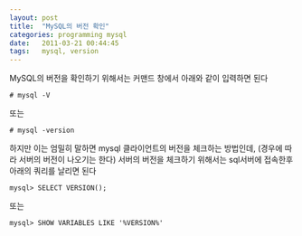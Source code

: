 ```yaml
---
layout: post
title:  "MySQL의 버전 확인"
categories: programming mysql
date:   2011-03-21 00:44:45
tags:   mysql, version
---
```


MySQL의 버전을 확인하기 위해서는 커맨드 창에서 아래와 같이 입력하면 된다

    # mysql -V
    
또는

    # mysql -version
    
하지만 이는 엄밀히 말하면 mysql 클라이언트의 버전을 체크하는 방법인데, (경우에 따라 서버의 버전이 나오기는 한다) 서버의 버전을 체크하기 위해서는 sql서버에 접속한후 아래의 쿼리를 날리면 된다

    mysql> SELECT VERSION();
    
또는

    mysql> SHOW VARIABLES LIKE '%VERSION%'